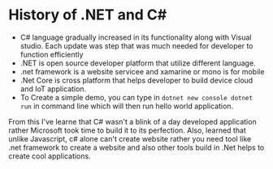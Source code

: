 # History of .NET and C#
- C# language gradually increased in its functionality along with Visual studio. Each update was step that was much needed for developer to function efficiently
- .NET is open source developer platform that utilize different language.
- .net framework is a website servicee and xamarine or mono is for mobile
- .Net Core is cross platform that helps developer to build device cloud and IoT application.
- To Create a simple demo, you can type in `dotnet new console
dotnet run` in command line which will then run hello world application.

From this I've learne that C# wasn't a blink of a day developed application rather Microsoft took time to build it to its perfection. Also, learned that unlike Javascript, c# alone can't create website rather you need tool like .net framework to create a website and also other tools build in .Net helps to create cool applications.